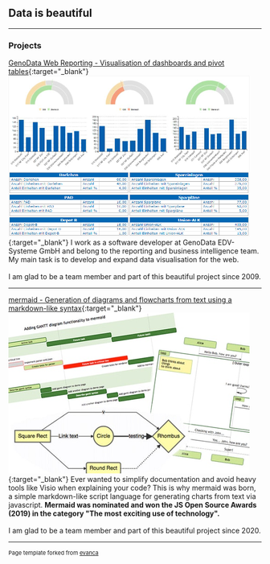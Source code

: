 ## Data is beautiful

---

### Projects

[GenoData Web Reporting - Visualisation of dashboards and pivot tables](https://www.genodata.de){:target="_blank"}
[<img src="images/webreporting_thumbnail.png?raw=true"/>](https://www.genodata.de){:target="_blank"}
I work as a software developer at GenoData EDV-Systeme GmbH and belong to the reporting and business intelligence team. My main task is to develop and expand data visualisation for the web.<br>
<br>
I am glad to be a team member and part of this beautiful project since 2009.<br>

---

[mermaid - Generation of diagrams and flowcharts from text using a markdown-like syntax](https://mermaid-js.github.io/mermaid/#/){:target="_blank"}
[<img src="images/mermaid_thumbnail.png?raw=true"/>](https://mermaid-js.github.io/mermaid/#/){:target="_blank"}
Ever wanted to simplify documentation and avoid heavy tools like Visio when explaining your code? This is why mermaid was born, a simple markdown-like script language for generating charts from text via javascript. **Mermaid was nominated and won the JS Open Source Awards (2019) in the category "The most exciting use of technology".**<br>
<br>
I am glad to be a team member and part of this beautiful project since 2020.<br>

---

<p style="font-size:11px">Page template forked from <a href="https://github.com/evanca/quick-portfolio">evanca</a></p>
<!-- Remove above link if you don't want to attibute -->

